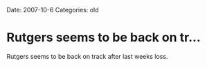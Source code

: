 Date: 2007-10-6
Categories: old

# Rutgers seems to be back on tr…

Rutgers seems to be back on track after last weeks loss.
